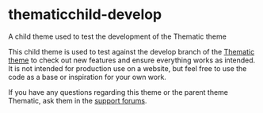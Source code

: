 thematicchild-develop
=====================

A child theme used to test the development of the Thematic theme

This child theme is used to test against the develop branch of the [Thematic theme](https://github.com/ThematicTheme/Thematic/tree/develop) to check out new features and ensure everything works as intended. It is not intended for production use on a website, but feel free to use the code as a base or inspiration for your own work.

If you have any questions regarding this theme or the parent theme Thematic, ask them in the [support forums](http://thematictheme.com/forums/).